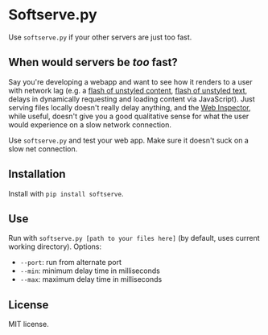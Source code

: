 Softserve.py
============

Use `softserve.py` if your other servers are just too fast.

When would servers be *too* fast?
---------------------------------

Say you're developing a webapp and want to see how it renders to a user with
network lag (e.g. a [flash of unstyled content][fouc], [flash of unstyled
text][fout], delays in dynamically requesting and loading content via
JavaScript). Just serving files locally doesn't really delay anything, and the
[Web Inspector][webinspector], while useful, doesn't give you a good
qualitative sense for what the user would experience on a slow network
connection.

[fouc]: http://en.wikipedia.org/wiki/Flash_of_unstyled_content
[fout]: http://blog.typekit.com/2010/10/29/font-events-controlling-the-fout/
[webinspector]: http://trac.webkit.org/wiki/WebInspector

Use `softserve.py` and test your web app. Make sure it doesn't suck on a slow
net connection.

Installation
------------

Install with `pip install softserve`.

Use
---

Run with `softserve.py [path to your files here]` (by default, uses current
working directory). Options:

* `--port`: run from alternate port
* `--min`: minimum delay time in milliseconds
* `--max`: maximum delay time in milliseconds

License
-------

MIT license.
